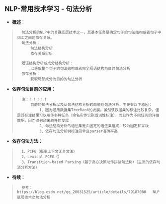 ## NLP-常用技术学习 - 句法分析
- **概述**：
>       句法分析的NLP中的关键底层技术之一，其基本任务是确定句子的句法结构或者句子中词汇之间的依存关系。
>       句法分析：
>           句法结构分析
>           依存关系分析
>
>       短语结构分析或成分结构分析：
>           以获取整个句子的句法结构或者完全短语结构为目的句法分析
>       依存分析：
>           获取局部成分为目的的句法分析
>

- **依存句法目前的应用：**
>       注：！！！！！
>           目前的句法分析以及从句法结构分析转向依存句法分析，主要有以下原因：
>               1、因为通用数据集TreeBank的发展，虽然该数据集的标注比较复杂，但是其标注结果可以用作多种任务（命名实体识别或词性标注），而且作为不同任务的评估数据，因而得到越来越多的发展
>               2、句法结构分析的语法集是由固定的语法集组成，较为固定和呆板
>               3、依存句法分析树标注简单且parser准确率高
>
>
>

- **依存句法方法：**
>       1、PCFG（概率上下文无关文法）
>       2、Lexical PCFG（）
>       3、Transition-based Parsing（基于贪心决策动作拼装句法树）（主流的依存句法分析方法）
>
>
>
>
>
>

- **待续：**
>       参考：https://blog.csdn.net/qq_28031525/article/details/79187080   NLP底层技术之句法分析
>
>
>
>
>
>
>
>
>
>
>
>
>
>
>
>
>
>
>
>
>
>
>
>
>
